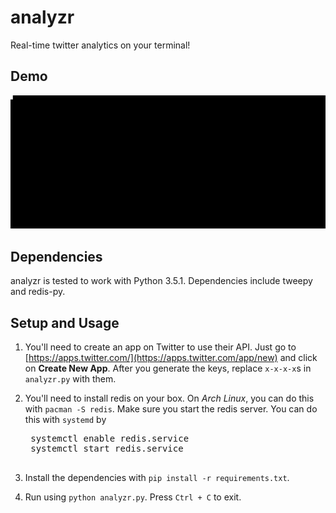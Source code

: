 analyzr
======
Real-time twitter analytics on your terminal!

## Demo
![Demo](https://raw.githubusercontent.com/vinayak-mehta/analyzr/master/demo.gif)

## Dependencies
analyzr is tested to work with Python 3.5.1.
Dependencies include tweepy and redis-py.

## Setup and Usage
1. You'll need to create an app on Twitter to use their API. Just go to [https://apps.twitter.com/](https://apps.twitter.com/app/new) and click on **Create New App**. After you generate the keys, replace `x-x-x-x`s in `analyzr.py` with them.

2. You'll need to install redis on your box. 
On *Arch Linux*, you can do this with `pacman -S redis`. 
Make sure you start the redis server. You can do this with `systemd` by 
	<pre>
	systemctl enable redis.service
	systemctl start redis.service
	</pre>

3. Install the dependencies with `pip install -r requirements.txt`.

4. Run using `python analyzr.py`. Press `Ctrl + C` to exit.
